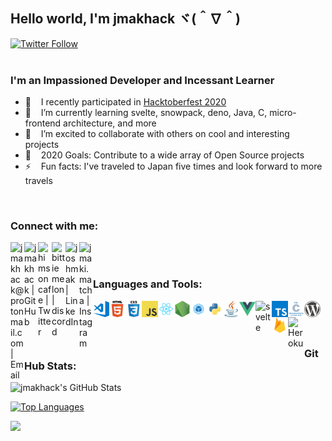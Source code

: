 
## Hello world, I'm jmakhack ヾ(＾∇＾)

[![Twitter Follow](https://img.shields.io/twitter/follow/himsoncafe?color=1DA1F2&logo=twitter&style=for-the-badge)](https://twitter.com/intent/follow?original_referer=https%3A%2F%2Fgithub.com%2Fjmakhack&screen_name=himsoncafe)
<br />
<br />

### I'm an Impassioned Developer and Incessant Learner

- 🔭 &nbsp; &nbsp;I recently participated in [Hacktoberfest 2020](https://hacktoberfest.digitalocean.com/)
- 🌱 &nbsp; &nbsp;I’m currently learning svelte, snowpack, deno, Java, C, micro-frontend architecture, and more
- 👯 &nbsp; &nbsp;I’m excited to collaborate with others on cool and interesting projects
- 🥅 &nbsp; &nbsp;2020 Goals: Contribute to a wide array of Open Source projects
- ⚡ &nbsp; &nbsp;Fun facts: I've traveled to Japan five times and look forward to more travels
<br />

### Connect with me:

[<img align="left" alt="jmakhack@protonmail.com | Email" width="22px" src="https://i.imgur.com/AM81Mzp.png" />][email]
[<img align="left" alt="jmakhack | GitHub" width="22px" src="https://www.flaticon.com/svg/static/icons/svg/2111/2111425.svg" />][github]
[<img align="left" alt="himsoncafe | Twitter" width="22px" src="https://www.flaticon.com/svg/static/icons/svg/733/733579.svg" />][twitter]
[<img align="left" alt="bittiemelon | discord" width="22px" src="https://cdn4.iconfinder.com/data/icons/logos-and-brands/512/91_Discord_logo_logos-512.png" />][discord]
[<img align="left" alt="joshmak | LinkedIn" width="22px" src="https://www.flaticon.com/svg/static/icons/svg/174/174857.svg" />][linkedin]
[<img align="left" alt="jmaki.matcha | Instagram" width="22px" src="https://www.flaticon.com/svg/static/icons/svg/1384/1384063.svg" />][instagram]

<br />
<br />

### Languages and Tools:

<img align="left" alt="Visual Studio Code" width="26px" src="https://raw.githubusercontent.com/github/explore/80688e429a7d4ef2fca1e82350fe8e3517d3494d/topics/visual-studio-code/visual-studio-code.png" />
<img align="left" alt="HTML5" width="26px" src="https://raw.githubusercontent.com/github/explore/80688e429a7d4ef2fca1e82350fe8e3517d3494d/topics/html/html.png" />
<img align="left" alt="CSS3" width="26px" src="https://raw.githubusercontent.com/github/explore/80688e429a7d4ef2fca1e82350fe8e3517d3494d/topics/css/css.png" />
<img align="left" alt="JavaScript" width="26px" src="https://raw.githubusercontent.com/github/explore/80688e429a7d4ef2fca1e82350fe8e3517d3494d/topics/javascript/javascript.png" />
<img align="left" alt="React" width="26px" src="https://raw.githubusercontent.com/github/explore/80688e429a7d4ef2fca1e82350fe8e3517d3494d/topics/react/react.png" />
<img align="left" alt="Node.js" width="26px" src="https://raw.githubusercontent.com/github/explore/80688e429a7d4ef2fca1e82350fe8e3517d3494d/topics/nodejs/nodejs.png" />
<img align="left" alt="Webpack" width="26px" src="https://raw.githubusercontent.com/github/explore/80688e429a7d4ef2fca1e82350fe8e3517d3494d/topics/webpack/webpack.png" />
<img align="left" alt="Python" width="26px" src="https://raw.githubusercontent.com/github/explore/80688e429a7d4ef2fca1e82350fe8e3517d3494d/topics/python/python.png" />
<img align="left" alt="Java" width="26px" src="https://raw.githubusercontent.com/github/explore/80688e429a7d4ef2fca1e82350fe8e3517d3494d/topics/java/java.png" />
<img align="left" alt="Vue" width="26px" src="https://raw.githubusercontent.com/github/explore/80688e429a7d4ef2fca1e82350fe8e3517d3494d/topics/vue/vue.png" />
<img align="left" alt="svelte" width="26px" src="https://raw.githubusercontent.com/sveltejs/svelte/29052aba7d0b78316d3a52aef1d7ddd54fe6ca84/site/static/images/svelte-android-chrome-512.png" />
<img align="left" alt="TypeScript" width="26px" src="https://raw.githubusercontent.com/github/explore/80688e429a7d4ef2fca1e82350fe8e3517d3494d/topics/typescript/typescript.png"/>
<img align="left" alt="C" width="26px" src="https://raw.githubusercontent.com/github/explore/80688e429a7d4ef2fca1e82350fe8e3517d3494d/topics/c/c.png" />
<img align="left" alt="WordPress" width="26px" src="https://raw.githubusercontent.com/github/explore/80688e429a7d4ef2fca1e82350fe8e3517d3494d/topics/wordpress/wordpress.png" />
<img align="left" alt="Firebase" width="26px" src="https://raw.githubusercontent.com/github/explore/80688e429a7d4ef2fca1e82350fe8e3517d3494d/topics/firebase/firebase.png"/>
<img align="left" alt="Heroku" width="26px" src="https://brand.heroku.com/static/media/heroku-logo-stroke.aa0b53be.svg"/>

<br />
<br />
<br />

### GitHub Stats:

![jmakhack's GitHub Stats](https://github-readme-stats.vercel.app/api?username=jmakhack&count_private=true&include_all_commits=true&show_icons=true&theme=buefy&custom_title=jmakhack's%20GitHub%20Stats)

[![Top Languages](https://github-readme-stats.vercel.app/api/top-langs/?username=jmakhack&theme=buefy&layout=compact&langs_count=8)](https://github.com/anuraghazra/github-readme-stats)

![](https://komarev.com/ghpvc/?username=jmakhack&style=flat-square&color=blueviolet)

[email]: mailto:jmakhack@protonmail.com
[github]: https://github.com/jmakhack
[twitter]: https://twitter.com/himsoncafe
[discord]: https://discord.com/users/672586325391835196
[linkedin]: https://www.linkedin.com/in/joshmak/
[instagram]: https://www.instagram.com/jmaki.matcha
